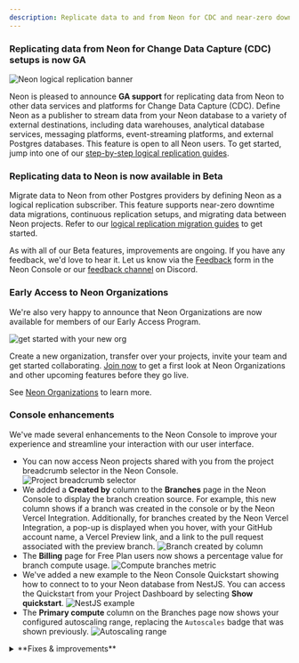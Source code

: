 ```yaml
---
description: Replicate data to and from Neon for CDC and near-zero downtime migrations, early access to Neon Organizations, and more
---
```


### Replicating data from Neon for Change Data Capture (CDC) setups is now GA

![Neon logical replication banner](/docs/relnotes/neon-logical-replication.jpg)

Neon is pleased to announce **GA support** for replicating data from Neon to other data services and platforms for Change Data Capture (CDC). Define Neon as a publisher to stream data from your Neon database to a variety of external destinations, including data warehouses, analytical database services, messaging platforms, event-streaming platforms, and external Postgres databases. This feature is open to all Neon users. To get started, jump into one of our [step-by-step logical replication guides](https://neon.tech/docs/guides/integrations#replicate-data-from-neon).

### Replicating data to Neon is now available in Beta

Migrate data to Neon from other Postgres providers by defining Neon as a logical replication subscriber. This feature supports near-zero downtime data migrations, continuous replication setups, and migrating data between Neon projects. Refer to our [logical replication migration guides](/docs/guides/integrations#replicate-data-to-neon) to get started.

As with all of our Beta features, improvements are ongoing. If you have any feedback, we'd love to hear it. Let us know via the [Feedback](https://console.neon.tech/app/projects?modal=feedback) form in the Neon Console or our [feedback channel](https://discord.com/channels/1176467419317940276/1176788564890112042) on Discord.

### Early Access to Neon Organizations

We're also very happy to announce that Neon Organizations are now available for members of our Early Access Program.

![get started with your new org](/docs/relnotes/orgs_create_next.png)

Create a new organization, transfer over your projects, invite your team and get started collaborating. [Join now](https://neon.tech/early-access-program) to get a first look at Neon Organizations and other upcoming features before they go live.

See [Neon Organizations](/docs/manage/organizations) to learn more.

### Console enhancements

We've made several enhancements to the Neon Console to improve your experience and streamline your interaction with our user interface.

- You can now access Neon projects shared with you from the project breadcrumb selector in the Neon Console.
  ![Project breadcrumb selector](/docs/relnotes/breadcrumb_project_selector.png 'no-border')
- We added a **Created by** column to the **Branches** page in the Neon Console to display the branch creation source. For example, this new column shows if a branch was created in the console or by the Neon Vercel Integration. Additionally, for branches created by the Neon Vercel Integration, a pop-up is displayed when you hover, with your GitHub account name, a Vercel Preview link, and a link to the pull request associated with the preview branch.
  ![Branch created by column](/docs/relnotes/branch_created_by_column.png 'no-border')
- The **Billing** page for Free Plan users now shows a percentage value for branch compute usage.
  ![Compute branches metric](/docs/relnotes/compute_branches.png 'no-border')
- We've added a new example to the Neon Console Quickstart showing how to connect to to your Neon database from NestJS. You can access the Quickstart from your Project Dashboard by selecting **Show quickstart**.
  ![NestJS example](/docs/relnotes/nestjs.png)
- The **Primary compute** column on the Branches page now shows your configured autoscaling range, replacing the `Autoscales` badge that was shown previously.
  ![Autoscaling range](/docs/relnotes/autoscaling_range.png 'no-border')

<details>
<summary>**Fixes & improvements**</summary>

- Fixed an issue that prevented database and role names from being fully displayed in the **Settings** &#8594; **Default database and role** section on the Vercel integration drawer, accessed from the **Integrations** page in the Neon Console.
- Queries saved to the Neon SQL Editor **Saved** list are now limited to 9 KB in length. A similar restriction was introduced in the Neon SQL Editor **History** list last week. While you can execute longer queries from the SQL Editor, any query exceeding 9 KB will be truncated when saved. A `-- QUERY TRUNCATED` comment is added at the beginning of these queries to indicate truncation.
- We updated the Drizzle Studio version that powers the **Tables** page in the Neon Console. This update addresses an issue where updating a column value in one row via the table editor updated the same column value in in other rows.
- Fixed an issue in the Neon Console where some page labels in the sidebar were not highlighted when selected.
- Fixed an issue that caused a `Something went wrong error` to appear briefly after deleting a project from the **Settings** page in the Neon Console.
- [Not there yet - add image] We've revamped the **Usage** widget on the Project Dashboard for Free Plan users, making it easier than ever to monitor your metrics. Now prominently positioned at the top of the dashboard, the **Usage** widget provides an at-a-glance view of your monthly totals for Storage, Compute, Branch compute, and Branches. For an overview of Neon Free Plan allowances, please see [Free Plan](/docs/introduction/plans#free-plan).
- Removed information about the Free Plan that was displayed when creating a first project on paid plans.
- Fixed an issue on the Projects page where a deleted project was only removed from the projects list after a page refresh.
- Fixed an issue with the **Time Travel Assist** feature on the **Restore** page in the Neon Console. Attempting to run a time travel query resulted in a `Something went wrong` error being displayed in the console.

</details>
